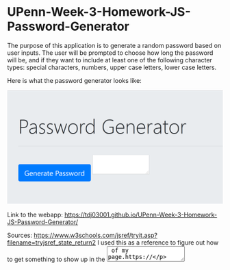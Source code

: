 # UPenn-Week-3-Homework-JS-Password-Generator


The purpose of this application is to generate a random password based on user inputs. The user will be prompted to choose how long the password will be, and if they want to include at least one of the following character types: special characters, numbers, upper case letters, lower case letters. 

Here is what the password generator looks like:

![screenshot](Assets/images/Password-Generator-screenshot.png)

Link to the webapp: https://tdj03001.github.io/UPenn-Week-3-Homework-JS-Password-Generator/



Sources:
https://www.w3schools.com/jsref/tryit.asp?filename=tryjsref_state_return2   I used this as a reference to figure out how to get something to show up in the <textarea> of my page.https://

www.w3schools.com/js/js_comparisons.asp    I used this to find the "not equal to" operator !==

https://www.kirupa.com/html5/picking_random_item_from_array.htm    Used this page for help with random value selection from arrays.

https://www.w3schools.com/howto/howto_js_copy_clipboard.asp    Showed me how to copy password to clipboard